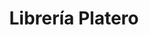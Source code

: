 ---
title: "Librería Platero"
url: /ciudad-autonoma-de-buenos-aires/libreria-platero/
shop: Bücher
---